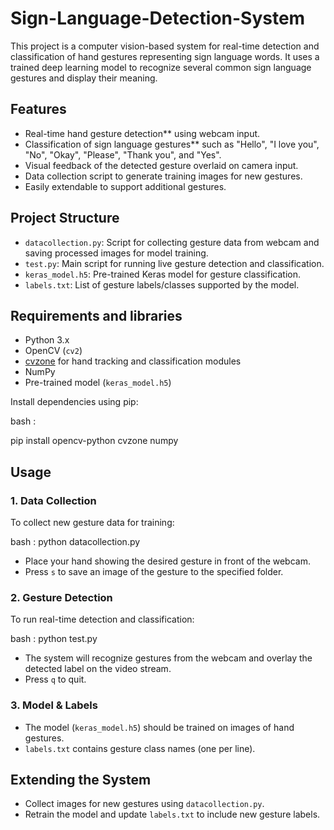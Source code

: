 # Sign-Language-Detection-System

This project is a computer vision-based system for real-time detection and classification of hand gestures representing sign language words. It uses a trained deep learning model to recognize several common sign language gestures and display their meaning.

## Features

- Real-time hand gesture detection** using webcam input.
- Classification of sign language gestures** such as "Hello", "I love you", "No", "Okay", "Please", "Thank you", and "Yes".
- Visual feedback of the detected gesture overlaid on camera input.
- Data collection script to generate training images for new gestures.
- Easily extendable to support additional gestures.

## Project Structure

- `datacollection.py`: Script for collecting gesture data from webcam and saving processed images for model training.
- `test.py`: Main script for running live gesture detection and classification.
- `keras_model.h5`: Pre-trained Keras model for gesture classification.
- `labels.txt`: List of gesture labels/classes supported by the model.

## Requirements and libraries 

- Python 3.x
- OpenCV (`cv2`)
- [cvzone](https://github.com/cvzone/cvzone) for hand tracking and classification modules
- NumPy
- Pre-trained model (`keras_model.h5`)

Install dependencies using pip:

bash :

pip install opencv-python cvzone numpy


## Usage

### 1. Data Collection

To collect new gesture data for training:

bash :
python datacollection.py

- Place your hand showing the desired gesture in front of the webcam.
- Press `s` to save an image of the gesture to the specified folder.

### 2. Gesture Detection

To run real-time detection and classification:

bash :
python test.py

- The system will recognize gestures from the webcam and overlay the detected label on the video stream.
- Press `q` to quit.

### 3. Model & Labels

- The model (`keras_model.h5`) should be trained on images of hand gestures.
- `labels.txt` contains gesture class names (one per line).

## Extending the System

- Collect images for new gestures using `datacollection.py`.
- Retrain the model and update `labels.txt` to include new gesture labels.
